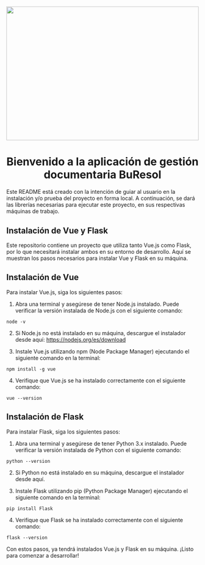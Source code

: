 # <div align="center"><img src="https://i.morioh.com/2022/07/27/d0db7266.webp" width="100%" height="350" frameBorder="0" class="giphy-embed" allowFullScreen></div>


# <div align="center">Bienvenido a la aplicación de gestión documentaria BuResol</div>

Este README está creado con la intención de guiar al usuario en la instalación y/o prueba del proyecto en forma local.
A continuación, se dará las librerías necesarias para ejecutar este proyecto, en sus respectivas máquinas de trabajo.

## Instalación de Vue y Flask
Este repositorio contiene un proyecto que utiliza tanto Vue.js como Flask, por lo que necesitará instalar ambos en su entorno de desarrollo. Aquí se muestran los pasos necesarios para instalar Vue y Flask en su máquina.


## Instalación de Vue
Para instalar Vue.js, siga los siguientes pasos:

1. Abra una terminal y asegúrese de tener Node.js instalado. Puede verificar la versión instalada de Node.js con el siguiente comando:
```
node -v
```
2. Si Node.js no está instalado en su máquina, descargue el instalador desde aquí: https://nodejs.org/es/download

3. Instale Vue.js utilizando npm (Node Package Manager) ejecutando el siguiente comando en la terminal:
```
npm install -g vue
```
4. Verifique que Vue.js se ha instalado correctamente con el siguiente comando:
```
vue --version
```
## Instalación de Flask
Para instalar Flask, siga los siguientes pasos:

1. Abra una terminal y asegúrese de tener Python 3.x instalado. Puede verificar la versión instalada de Python con el siguiente comando:
```
python --version
```
2. Si Python no está instalado en su máquina, descargue el instalador desde aquí.

3. Instale Flask utilizando pip (Python Package Manager) ejecutando el siguiente comando en la terminal:
```
pip install Flask
```
4. Verifique que Flask se ha instalado correctamente con el siguiente comando:
```
flask --version
```
Con estos pasos, ya tendrá instalados Vue.js y Flask en su máquina. ¡Listo para comenzar a desarrollar!
